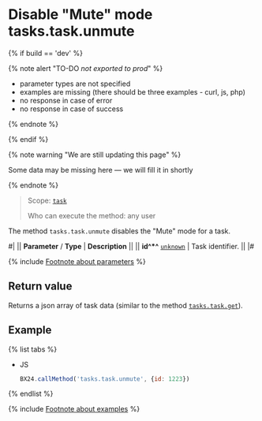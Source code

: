 # Disable "Mute" mode tasks.task.unmute

{% if build == 'dev' %}

{% note alert "TO-DO _not exported to prod_" %}

- parameter types are not specified
- examples are missing (there should be three examples - curl, js, php)
- no response in case of error
- no response in case of success
 
{% endnote %}

{% endif %}

{% note warning "We are still updating this page" %}

Some data may be missing here — we will fill it in shortly

{% endnote %}

> Scope: [`task`](../scopes/permissions.md)
>
> Who can execute the method: any user

The method `tasks.task.unmute` disables the "Mute" mode for a task.

#|
|| **Parameter** / **Type** | **Description** ||
|| **id^*^**
[`unknown`](../data-types.md) | Task identifier. ||
|#

{% include [Footnote about parameters](../../_includes/required.md) %}

## Return value

Returns a json array of task data (similar to the method [`tasks.task.get`](./tasks-task-get.md)).

## Example

{% list tabs %}

- JS

    ```js
    BX24.callMethod('tasks.task.unmute', {id: 1223})
    ```

{% endlist %}

{% include [Footnote about examples](../../_includes/examples.md) %}